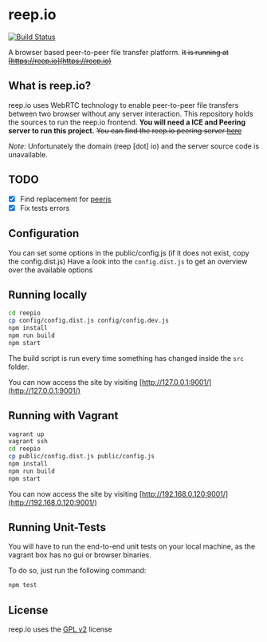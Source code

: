 # reep.io
[![Build Status](https://api.travis-ci.org/ShahinSorkh/reepio.svg?branch=master)](https://travis-ci.org/ShahinSorkh/reepio)


A browser based peer-to-peer file transfer platform.
~~It is running at [https://reep.io](https://reep.io)~~

## What is reep.io?
reep.io uses WebRTC technology to enable peer-to-peer file transfers between two browser without any server interaction.
This repository holds the sources to run the reep.io frontend.
**You will need a ICE and Peering server to run this project.**
~~You can find the reep.io peering server [here](https://github.com/KodeKraftwerk/reepio-peering-server)~~

_Note:_ Unfortunately the domain (reep [dot] io) and the server source code is unavailable.

## TODO
- [x] Find replacement for [peerjs](https://github.com/KodeKraftwerk/peerjs.git)
- [x] Fix tests errors

## Configuration
You can set some options in the public/config.js (if it does not exist, copy the config.dist.js)
Have a look into the `config.dist.js` to get an overview over the available options

## Running locally

```sh
cd reepio
cp config/config.dist.js config/config.dev.js
npm install
npm run build
npm start
```

The build script is run every time something has changed inside the `src` folder.

You can now access the site by visiting [http://127.0.0.1:9001/](http://127.0.0.1:9001/)

## Running with Vagrant

```sh
vagrant up
vagrant ssh
cd reepio
cp public/config.dist.js public/config.js
npm install
npm run build
npm start
```

You can now access the site by visiting [http://192.168.0.120:9001/](http://192.168.0.120:9001/)

## Running Unit-Tests
You will have to run the end-to-end unit tests on your local machine, as the vagrant box has no gui or browser binaries.

To do so, just run the following command:

```sh
npm test
```

## License
reep.io uses the [GPL v2](http://www.gnu.org/licenses/gpl-2.0.html) license
